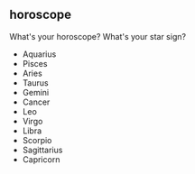 <!-- 
title: horoscope
from: tiktok
create: 2018-08-07
tags: en,terms
-->

## horoscope

What's your horoscope?
What's your star sign?

- Aquarius
- Pisces
- Aries
- Taurus
- Gemini
- Cancer
- Leo
- Virgo
- Libra
- Scorpio
- Sagittarius
- Capricorn
 